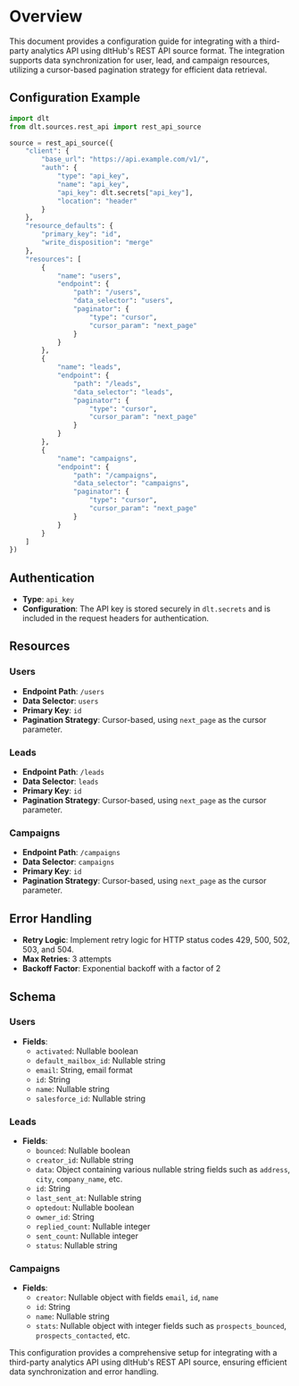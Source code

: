 # Overview

This document provides a configuration guide for integrating with a third-party analytics API using dltHub's REST API source format. The integration supports data synchronization for user, lead, and campaign resources, utilizing a cursor-based pagination strategy for efficient data retrieval.

## Configuration Example

```python
import dlt
from dlt.sources.rest_api import rest_api_source

source = rest_api_source({
    "client": {
        "base_url": "https://api.example.com/v1/",
        "auth": {
            "type": "api_key",
            "name": "api_key",
            "api_key": dlt.secrets["api_key"],
            "location": "header"
        }
    },
    "resource_defaults": {
        "primary_key": "id",
        "write_disposition": "merge"
    },
    "resources": [
        {
            "name": "users",
            "endpoint": {
                "path": "/users",
                "data_selector": "users",
                "paginator": {
                    "type": "cursor",
                    "cursor_param": "next_page"
                }
            }
        },
        {
            "name": "leads",
            "endpoint": {
                "path": "/leads",
                "data_selector": "leads",
                "paginator": {
                    "type": "cursor",
                    "cursor_param": "next_page"
                }
            }
        },
        {
            "name": "campaigns",
            "endpoint": {
                "path": "/campaigns",
                "data_selector": "campaigns",
                "paginator": {
                    "type": "cursor",
                    "cursor_param": "next_page"
                }
            }
        }
    ]
})
```

## Authentication

- **Type**: `api_key`
- **Configuration**: The API key is stored securely in `dlt.secrets` and is included in the request headers for authentication.

## Resources

### Users

- **Endpoint Path**: `/users`
- **Data Selector**: `users`
- **Primary Key**: `id`
- **Pagination Strategy**: Cursor-based, using `next_page` as the cursor parameter.

### Leads

- **Endpoint Path**: `/leads`
- **Data Selector**: `leads`
- **Primary Key**: `id`
- **Pagination Strategy**: Cursor-based, using `next_page` as the cursor parameter.

### Campaigns

- **Endpoint Path**: `/campaigns`
- **Data Selector**: `campaigns`
- **Primary Key**: `id`
- **Pagination Strategy**: Cursor-based, using `next_page` as the cursor parameter.

## Error Handling

- **Retry Logic**: Implement retry logic for HTTP status codes 429, 500, 502, 503, and 504.
- **Max Retries**: 3 attempts
- **Backoff Factor**: Exponential backoff with a factor of 2

## Schema

### Users

- **Fields**:
  - `activated`: Nullable boolean
  - `default_mailbox_id`: Nullable string
  - `email`: String, email format
  - `id`: String
  - `name`: Nullable string
  - `salesforce_id`: Nullable string

### Leads

- **Fields**:
  - `bounced`: Nullable boolean
  - `creator_id`: Nullable string
  - `data`: Object containing various nullable string fields such as `address`, `city`, `company_name`, etc.
  - `id`: String
  - `last_sent_at`: Nullable string
  - `optedout`: Nullable boolean
  - `owner_id`: String
  - `replied_count`: Nullable integer
  - `sent_count`: Nullable integer
  - `status`: Nullable string

### Campaigns

- **Fields**:
  - `creator`: Nullable object with fields `email`, `id`, `name`
  - `id`: String
  - `name`: Nullable string
  - `stats`: Nullable object with integer fields such as `prospects_bounced`, `prospects_contacted`, etc.

This configuration provides a comprehensive setup for integrating with a third-party analytics API using dltHub's REST API source, ensuring efficient data synchronization and error handling.